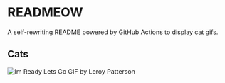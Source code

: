 # READMEOW

A self-rewriting README powered by GitHub Actions to display cat gifs.

## Cats

![Im Ready Lets Go GIF by Leroy Patterson](https://media2.giphy.com/media/CjmvTCZf2U3p09Cn0h/200.gif?cid=9acd02dasqormu0pwnjpbt4x7j61br16y7s2fi9yxxrr993v&ep=v1_gifs_search&rid=200.gif&ct=g)
